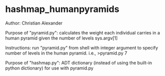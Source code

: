 # hashmap_humanpyramids

Author: Christian Alexander

Purpose of "pyramid.py": calculates the weight each individual carries in a human pyramid given the number of levels sys.argv[1]

Instructions: run "pyramid.py" from shell with integer argument to specify number of levels in the human pyramid.
i.e., >pyramid.py 7 

Purpose of "hashmap.py": ADT dictionary (instead of using the built-in python dictionary) for use with pyramid.py